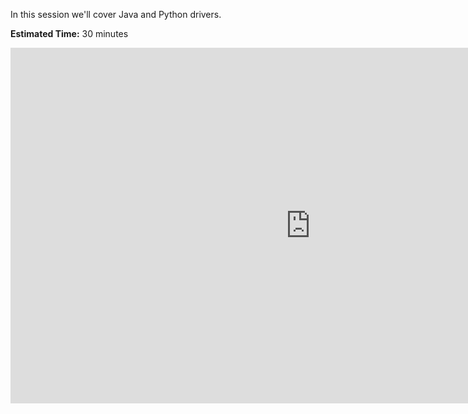 In this session we'll cover Java and Python drivers. 

**Estimated Time:** 30 minutes

<iframe src="https://docs.google.com/presentation/d/1DtaVNwz4SzsdGGDQyJM8k11wB8EasehdFF4NqT0nz-4/embed?start=true&loop=true&delayms=10000" frameborder="0" width="960" height="569" allowfullscreen="true" mozallowfullscreen="true" webkitallowfullscreen="true" style="display: block;margin: auto;"></iframe>

